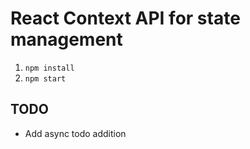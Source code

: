 # React Context API for state management

1. `npm install`
1. `npm start`

## TODO

* Add async todo addition
